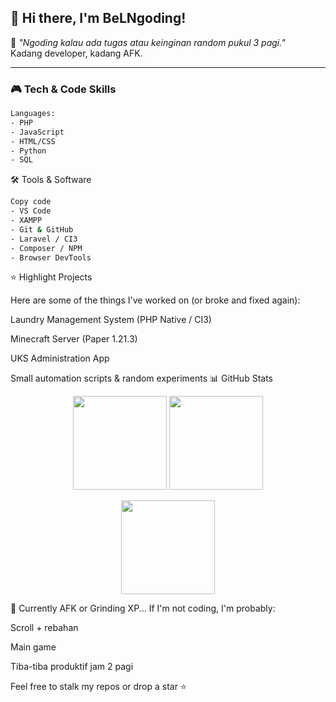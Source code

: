 ## 👾 Hi there, I'm **BeLNgoding**!

💬 *"Ngoding kalau ada tugas atau keinginan random pukul 3 pagi."*  
Kadang developer, kadang AFK.

---

### 🎮 Tech & Code Skills
```bash
Languages:
- PHP
- JavaScript
- HTML/CSS
- Python
- SQL
```
🛠️ Tools & Software
```bash
Copy code
- VS Code
- XAMPP
- Git & GitHub
- Laravel / CI3
- Composer / NPM
- Browser DevTools
```
⭐ Highlight Projects

Here are some of the things I've worked on (or broke and fixed again):

Laundry Management System (PHP Native / CI3)

Minecraft Server (Paper 1.21.3)

UKS Administration App

Small automation scripts & random experiments
📊 GitHub Stats
<p align="center"> <img src="https://github-readme-stats.vercel.app/api?username=BeLfayza&show_icons=true&theme=tokyonight" height="150"/> <img src="https://github-readme-stats.vercel.app/api/top-langs/?username=BeLfayza&layout=compact&theme=tokyonight" height="150"/> </p> <p align="center"> <img src="https://streak-stats.demolab.com?user=BeLfayza&theme=tokyonight&hide_border=false" height="150"/> </p>
🐉 Currently AFK or Grinding XP...
If I'm not coding, I'm probably:

Scroll + rebahan

Main game

Tiba-tiba produktif jam 2 pagi

Feel free to stalk my repos or drop a star ⭐
